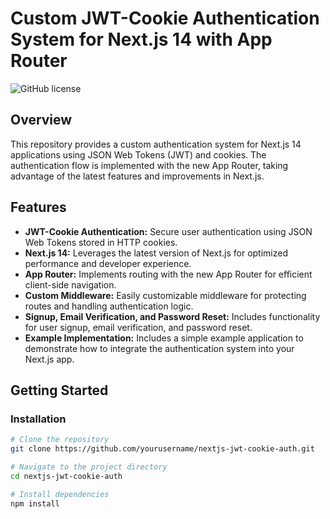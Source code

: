 # Custom JWT-Cookie Authentication System for Next.js 14 with App Router

![GitHub license](https://img.shields.io/badge/license-MIT-blue.svg)

## Overview

This repository provides a custom authentication system for Next.js 14 applications using JSON Web Tokens (JWT) and cookies. The authentication flow is implemented with the new App Router, taking advantage of the latest features and improvements in Next.js.

## Features

- **JWT-Cookie Authentication:** Secure user authentication using JSON Web Tokens stored in HTTP cookies.
- **Next.js 14:** Leverages the latest version of Next.js for optimized performance and developer experience.
- **App Router:** Implements routing with the new App Router for efficient client-side navigation.
- **Custom Middleware:** Easily customizable middleware for protecting routes and handling authentication logic.
- **Signup, Email Verification, and Password Reset:** Includes functionality for user signup, email verification, and password reset.
- **Example Implementation:** Includes a simple example application to demonstrate how to integrate the authentication system into your Next.js app.

## Getting Started

### Installation

```bash
# Clone the repository
git clone https://github.com/yourusername/nextjs-jwt-cookie-auth.git

# Navigate to the project directory
cd nextjs-jwt-cookie-auth

# Install dependencies
npm install
